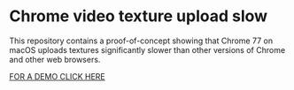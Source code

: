 # Chrome video texture upload slow

This repository contains a proof-of-concept showing that Chrome 77 on macOS uploads textures
significantly slower than other versions of Chrome and other web browsers.

[FOR A DEMO CLICK HERE](https://bes.github.io/chrome-video-texture-upload-slow/index.html)
